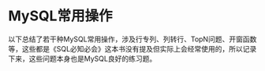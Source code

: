 # MySQL常用操作

以下总结了若干种MySQL常用操作，涉及行专列、列转行、TopN问题、开窗函数等，这些都是《SQL必知必会》这本书没有提及但实际上会经常使用的，所以记录下来，这些问题本身也是MySQL良好的练习题。

